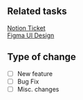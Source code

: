 ## Related tasks
[Notion Ticket](https://www.notion.so/templates/bug-tracker)  
[Figma UI Design](https://www.figma.com/design/KXM2HQKkZtlj785O2ixZu6/Figma-Basics?node-id=0-286&t=l3Wso2QybybQgngH-1)

## Type of change
- [ ] New feature
- [ ] Bug Fix
- [ ] Misc. changes 
